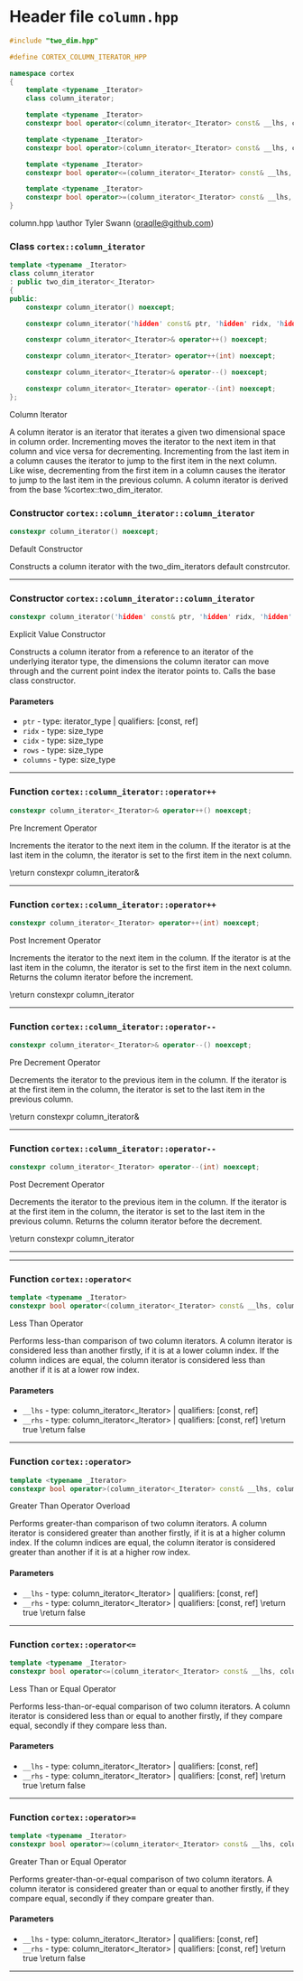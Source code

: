 # Header file `column.hpp`

``` cpp
#include "two_dim.hpp"

#define CORTEX_COLUMN_ITERATOR_HPP

namespace cortex
{
    template <typename _Iterator>
    class column_iterator;

    template <typename _Iterator>
    constexpr bool operator<(column_iterator<_Iterator> const& __lhs, column_iterator<_Iterator> const& __rhs) noexcept;

    template <typename _Iterator>
    constexpr bool operator>(column_iterator<_Iterator> const& __lhs, column_iterator<_Iterator> const& __rhs) noexcept;

    template <typename _Iterator>
    constexpr bool operator<=(column_iterator<_Iterator> const& __lhs, column_iterator<_Iterator> const& __rhs) noexcept;

    template <typename _Iterator>
    constexpr bool operator>=(column_iterator<_Iterator> const& __lhs, column_iterator<_Iterator> const& __rhs) noexcept;
}
```

column.hpp \\author Tyler Swann (oraqlle@github.com)

### Class `cortex::column_iterator`

``` cpp
template <typename _Iterator>
class column_iterator
: public two_dim_iterator<_Iterator>
{
public:
    constexpr column_iterator() noexcept;

    constexpr column_iterator('hidden' const& ptr, 'hidden' ridx, 'hidden' cidx, 'hidden' rows, 'hidden' columns) noexcept;

    constexpr column_iterator<_Iterator>& operator++() noexcept;

    constexpr column_iterator<_Iterator> operator++(int) noexcept;

    constexpr column_iterator<_Iterator>& operator--() noexcept;

    constexpr column_iterator<_Iterator> operator--(int) noexcept;
};
```

Column Iterator

A column iterator is an iterator that iterates a given two dimensional space in column order. Incrementing moves the iterator to the next item in that column and vice versa for decrementing. Incrementing from the last item in a column causes the iterator to jump to the first item in the next column. Like wise, decrementing from the first item in a column causes the iterator to jump to the last item in the previous column. A column iterator is derived from the base %cortex::two\_dim\_iterator.

### Constructor `cortex::column_iterator::column_iterator`

``` cpp
constexpr column_iterator() noexcept;
```

Default Constructor

Constructs a column iterator with the two\_dim\_iterators default constrcutor.

-----

### Constructor `cortex::column_iterator::column_iterator`

``` cpp
constexpr column_iterator('hidden' const& ptr, 'hidden' ridx, 'hidden' cidx, 'hidden' rows, 'hidden' columns) noexcept;
```

Explicit Value Constructor

Constructs a column iterator from a reference to an iterator of the underlying iterator type, the dimensions the column iterator can move through and the current point index the iterator points to. Calls the base class constructor.

#### Parameters

  - `ptr` - type: iterator\_type | qualifiers: \[const, ref\]
  - `ridx` - type: size\_type
  - `cidx` - type: size\_type
  - `rows` - type: size\_type
  - `columns` - type: size\_type

-----

### Function `cortex::column_iterator::operator++`

``` cpp
constexpr column_iterator<_Iterator>& operator++() noexcept;
```

Pre Increment Operator

Increments the iterator to the next item in the column. If the iterator is at the last item in the column, the iterator is set to the first item in the next column.

\\return constexpr column\_iterator&

-----

### Function `cortex::column_iterator::operator++`

``` cpp
constexpr column_iterator<_Iterator> operator++(int) noexcept;
```

Post Increment Operator

Increments the iterator to the next item in the column. If the iterator is at the last item in the column, the iterator is set to the first item in the next column. Returns the column iterator before the increment.

\\return constexpr column\_iterator

-----

### Function `cortex::column_iterator::operator--`

``` cpp
constexpr column_iterator<_Iterator>& operator--() noexcept;
```

Pre Decrement Operator

Decrements the iterator to the previous item in the column. If the iterator is at the first item in the column, the iterator is set to the last item in the previous column.

\\return constexpr column\_iterator&

-----

### Function `cortex::column_iterator::operator--`

``` cpp
constexpr column_iterator<_Iterator> operator--(int) noexcept;
```

Post Decrement Operator

Decrements the iterator to the previous item in the column. If the iterator is at the first item in the column, the iterator is set to the last item in the previous column. Returns the column iterator before the decrement.

\\return constexpr column\_iterator

-----

-----

### Function `cortex::operator<`

``` cpp
template <typename _Iterator>
constexpr bool operator<(column_iterator<_Iterator> const& __lhs, column_iterator<_Iterator> const& __rhs) noexcept;
```

Less Than Operator

Performs less-than comparison of two column iterators. A column iterator is considered less than another firstly, if it is at a lower column index. If the column indices are equal, the column iterator is considered less than another if it is at a lower row index.

#### Parameters

  - `__lhs` - type: column\_iterator\<\_Iterator\> | qualifiers: \[const, ref\]
  - `__rhs` - type: column\_iterator\<\_Iterator\> | qualifiers: \[const, ref\] \\return true \\return false

-----

### Function `cortex::operator>`

``` cpp
template <typename _Iterator>
constexpr bool operator>(column_iterator<_Iterator> const& __lhs, column_iterator<_Iterator> const& __rhs) noexcept;
```

Greater Than Operator Overload

Performs greater-than comparison of two column iterators. A column iterator is considered greater than another firstly, if it is at a higher column index. If the column indices are equal, the column iterator is considered greater than another if it is at a higher row index.

#### Parameters

  - `__lhs` - type: column\_iterator\<\_Iterator\> | qualifiers: \[const, ref\]
  - `__rhs` - type: column\_iterator\<\_Iterator\> | qualifiers: \[const, ref\] \\return true \\return false

-----

### Function `cortex::operator<=`

``` cpp
template <typename _Iterator>
constexpr bool operator<=(column_iterator<_Iterator> const& __lhs, column_iterator<_Iterator> const& __rhs) noexcept;
```

Less Than or Equal Operator

Performs less-than-or-equal comparison of two column iterators. A column iterator is considered less than or equal to another firstly, if they compare equal, secondly if they compare less than.

#### Parameters

  - `__lhs` - type: column\_iterator\<\_Iterator\> | qualifiers: \[const, ref\]
  - `__rhs` - type: column\_iterator\<\_Iterator\> | qualifiers: \[const, ref\] \\return true \\return false

-----

### Function `cortex::operator>=`

``` cpp
template <typename _Iterator>
constexpr bool operator>=(column_iterator<_Iterator> const& __lhs, column_iterator<_Iterator> const& __rhs) noexcept;
```

Greater Than or Equal Operator

Performs greater-than-or-equal comparison of two column iterators. A column iterator is considered greater than or equal to another firstly, if they compare equal, secondly if they compare greater than.

#### Parameters

  - `__lhs` - type: column\_iterator\<\_Iterator\> | qualifiers: \[const, ref\]
  - `__rhs` - type: column\_iterator\<\_Iterator\> | qualifiers: \[const, ref\] \\return true \\return false

-----
